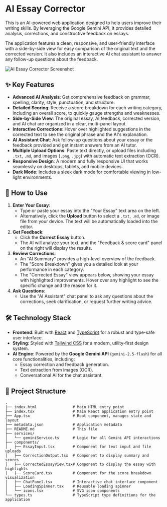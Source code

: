 # AI Essay Corrector

This is an AI-powered web application designed to help users improve their writing skills. By leveraging the Google Gemini API, it provides detailed analysis, corrections, and constructive feedback on essays.

The application features a clean, responsive, and user-friendly interface with a side-by-side view for easy comparison of the original text and the corrected version. It also includes an interactive AI chat assistant to answer any follow-up questions about the feedback.

![AI Essay Corrector Screenshot](https://storage.googleapis.com/aistudio-ux-team/project-factory-staging/clx20d61v000g1417z9j1p7nb/instances/clx20evv1000h14177434x8a9/screenshot.png)

## ✨ Key Features

- **Advanced AI Analysis**: Get comprehensive feedback on grammar, spelling, clarity, style, punctuation, and structure.
- **Detailed Scoring**: Receive a score breakdown for each writing category, including an overall score, to quickly gauge strengths and weaknesses.
- **Side-by-Side View**: The original essay, AI feedback, corrected version, and AI chat are organized in a clear, multi-panel layout.
- **Interactive Corrections**: Hover over highlighted suggestions in the corrected text to see the original phrase and the AI's explanation.
- **AI Assistant Chat**: Ask follow-up questions about your essay or the feedback provided and get instant answers from an AI tutor.
- **Multiple Upload Options**: Paste text directly, or upload files including `.txt`, `.md`, and images (`.png`, `.jpg`) with automatic text extraction (OCR).
- **Responsive Design**: A modern and fully responsive UI that works seamlessly on desktops, tablets, and mobile devices.
- **Dark Mode**: Includes a sleek dark mode for comfortable viewing in low-light environments.

## 🚀 How to Use

1.  **Enter Your Essay**:
    -   Type or paste your essay into the "Your Essay" text area on the left.
    -   Alternatively, click the **Upload** button to select a `.txt`, `.md`, or image file from your device. The text will be automatically loaded into the editor.
2.  **Get Feedback**:
    -   Click the **Correct Essay** button.
    -   The AI will analyze your text, and the "Feedback & score card" panel on the right will display the results.
3.  **Review Corrections**:
    -   An "AI Summary" provides a high-level overview of the feedback.
    -   The "Score Breakdown" gives you a detailed look at your performance in each category.
    -   The "Corrected Essay" view appears below, showing your essay with highlighted improvements. Hover over any highlight to see the specific change and the reason for it.
4.  **Ask Questions**:
    -   Use the "AI Assistant" chat panel to ask any questions about the corrections, seek clarification, or request further writing advice.

## 🛠️ Technology Stack

-   **Frontend**: Built with [React](https://reactjs.org/) and [TypeScript](https://www.typescriptlang.org/) for a robust and type-safe user interface.
-   **Styling**: Styled with [Tailwind CSS](https://tailwindcss.com/) for a modern, utility-first design system.
-   **AI Engine**: Powered by the **Google Gemini API** (`gemini-2.5-flash`) for all core functionalities, including:
    -   Essay correction and feedback generation.
    -   Text extraction from images (OCR).
    -   Conversational AI for the chat assistant.

## 📁 Project Structure

```
.
├── index.html                # Main HTML entry point
├── index.tsx                 # Main React application entry point
├── App.tsx                   # Root component, manages state and layout
├── metadata.json             # Application metadata
├── README.md                 # This file
├── services/
│   └── geminiService.ts      # Logic for all Gemini API interactions
├── components/
│   ├── EssayInput.tsx        # Component for text input and file uploads
│   ├── CorrectionOutput.tsx  # Component to display summary and scores
│   ├── CorrectedEssayView.tsx# Component to display the essay with highlights
│   ├── ScoreCard.tsx         # Component for the score breakdown visualization
│   ├── ChatPanel.tsx         # Interactive chat interface component
│   ├── LoadingSpinner.tsx    # Reusable loading spinner
│   └── icons.tsx             # SVG icon components
└── types.ts                  # TypeScript type definitions for the application
```
